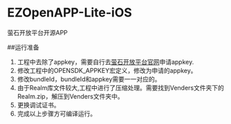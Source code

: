 # EZOpenAPP-Lite-iOS
萤石开放平台开源APP


##运行准备
1.	工程中去除了appkey，需要自行去[萤石开放平台官网](https://open.ys7.com)申请appkey.
2. 修改工程中的OPENSDK_APPKEY宏定义，修改为申请的appkey。
3. 修改bundleId，bundleId和appkey需要一一对应的。
4. 由于Realm库文件较大,工程中进行了压缩处理。需要找到Venders文件夹下的Realm.zip，解压到Venders文件夹中。
5. 更换调试证书。
6. 完成以上步骤方可编译运行。